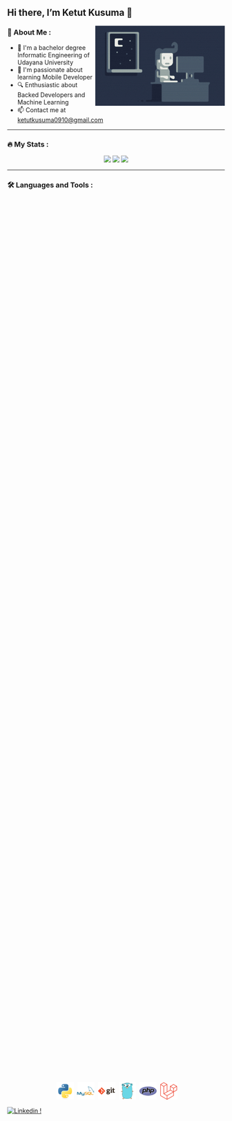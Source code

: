 <h2>Hi there, I’m Ketut Kusuma 👋 </h2>
<img alt="Night Coding" src="https://raw.githubusercontent.com/AVS1508/AVS1508/master/assets/Night-Coding.gif" align="right"/>

### 📖 About Me :
- 👀 I'm a bachelor degree Informatic Engineering of Udayana University
- 🌱 I'm passionate about learning
  Mobile Developer
- 🔍 Enthusiastic about Backed Developers and Machine Learning
- 📫 Contact me at ketutkusuma0910@gmail.com 

---

### 🔥 My Stats :
<!--  <p align="left"> <a href="https://github.com/ryo-ma/github-profile-trophy"><img src="https://github-profile-trophy.vercel.app/?username=KetutKusuma" alt="Ketut Kusuma" /></a> </p> 
-->
  <div align="center">
  <img height="180em" src="https://github-readme-streak-stats.herokuapp.com/?user=KetutKusuma&theme=tokyonight&count_private=true"/>
      <img height="180em" src="https://github-readme-stats-eight-theta.vercel.app/api/top-langs/?username=KetutKusuma&layout=compact&langs_count=8&theme=tokyonight"/>
   <img  height="180em"  src="https://github-readme-stats-eight-theta.vercel.app/api?username=KetutKusuma&show_icons=true&theme=tokyonight&include_all_commits=true&count_private=true"/>
  </div>
  
  
---

### :hammer_and_wrench: Languages and Tools :
<div align="center">
  <img src="https://github.com/devicons/devicon/blob/master/icons/flutter/flutter-original.svg" title="Flutter" alt="Flutter" width="40" height="40" style="margin: 1000px;" />&nbsp;
  <img src="https://github.com/devicons/devicon/blob/master/icons/python/python-original.svg" title="Python" alt="Python" width="40" height="40"/>&nbsp;
  <img src="https://github.com/devicons/devicon/blob/master/icons/mysql/mysql-original-wordmark.svg" title="MySQL"  alt="MySQL" width="40" height="40"/>&nbsp;
  <img src="https://github.com/devicons/devicon/blob/master/icons/git/git-original-wordmark.svg" title="Git"  alt="Git" width="40" height="40"/>&nbsp;
  <img src="https://github.com/devicons/devicon/blob/master/icons/go/go-original.svg" title="Go"  alt="Go" width="40" height="40"/>&nbsp;
  <img src="https://github.com/devicons/devicon/blob/master/icons/php/php-original.svg" title="Php"  alt="Php" width="40" height="40"/>&nbsp;
  <img src="https://github.com/devicons/devicon/blob/master/icons/laravel/laravel-original.svg" title="Laravel"  alt="Laravel" width="40" height="40"/>&nbsp;
</div>


[![Linkedin !](https://img.shields.io/badge/LinkedIn-0077B5?style=for-the-badge&logo=linkedin&logoColor=white)](https://www.linkedin.com/in/i-ketut-kusuma-merdana-4163ab1b4)
<!-- [![Instagram](https://img.shields.io/badge/instagram-%23E4405F.svg?style=for-the-badge&logo=Instagram&logoColor=white)](https://www.instagram.com/bayuwirab)



